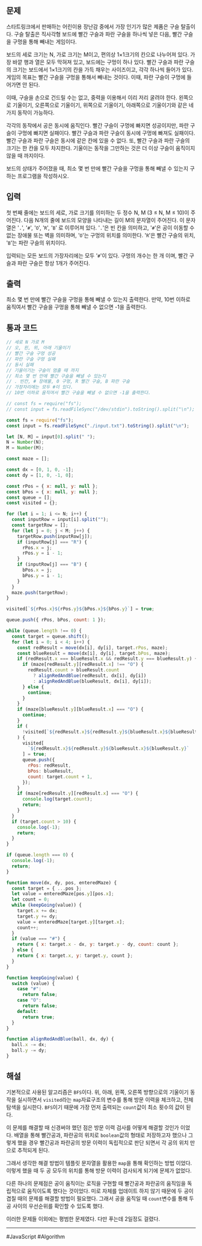 ## 문제
스타트링크에서 판매하는 어린이용 장난감 중에서 가장 인기가 많은 제품은 구슬 탈출이다. 구슬 탈출은 직사각형 보드에 빨간 구슬과 파란 구슬을 하나씩 넣은 다음, 빨간 구슬을 구멍을 통해 빼내는 게임이다.

보드의 세로 크기는 N, 가로 크기는 M이고, 편의상 1×1크기의 칸으로 나누어져 있다. 가장 바깥 행과 열은 모두 막혀져 있고, 보드에는 구멍이 하나 있다. 빨간 구슬과 파란 구슬의 크기는 보드에서 1×1크기의 칸을 가득 채우는 사이즈이고, 각각 하나씩 들어가 있다. 게임의 목표는 빨간 구슬을 구멍을 통해서 빼내는 것이다. 이때, 파란 구슬이 구멍에 들어가면 안 된다.

이때, 구슬을 손으로 건드릴 수는 없고, 중력을 이용해서 이리 저리 굴려야 한다. 왼쪽으로 기울이기, 오른쪽으로 기울이기, 위쪽으로 기울이기, 아래쪽으로 기울이기와 같은 네 가지 동작이 가능하다.

각각의 동작에서 공은 동시에 움직인다. 빨간 구슬이 구멍에 빠지면 성공이지만, 파란 구슬이 구멍에 빠지면 실패이다. 빨간 구슬과 파란 구슬이 동시에 구멍에 빠져도 실패이다. 빨간 구슬과 파란 구슬은 동시에 같은 칸에 있을 수 없다. 또, 빨간 구슬과 파란 구슬의 크기는 한 칸을 모두 차지한다. 기울이는 동작을 그만하는 것은 더 이상 구슬이 움직이지 않을 때 까지이다.

보드의 상태가 주어졌을 때, 최소 몇 번 만에 빨간 구슬을 구멍을 통해 빼낼 수 있는지 구하는 프로그램을 작성하시오.
## 입력
첫 번째 줄에는 보드의 세로, 가로 크기를 의미하는 두 정수 N, M (3 ≤ N, M ≤ 10)이 주어진다. 다음 N개의 줄에 보드의 모양을 나타내는 길이 M의 문자열이 주어진다. 이 문자열은 '`.`', '`#`', '`O`', '`R`', '`B`' 로 이루어져 있다. '`.`'은 빈 칸을 의미하고, '`#`'은 공이 이동할 수 없는 장애물 또는 벽을 의미하며, '`O`'는 구멍의 위치를 의미한다. '`R`'은 빨간 구슬의 위치, '`B`'는 파란 구슬의 위치이다.

입력되는 모든 보드의 가장자리에는 모두 '`#`'이 있다. 구멍의 개수는 한 개 이며, 빨간 구슬과 파란 구슬은 항상 1개가 주어진다.
## 출력
최소 몇 번 만에 빨간 구슬을 구멍을 통해 빼낼 수 있는지 출력한다. 만약, 10번 이하로 움직여서 빨간 구슬을 구멍을 통해 빼낼 수 없으면 -1을 출력한다.
## 통과 코드
```js
// 세로 N 가로 M
// 오, 왼, 위, 아래 기울이기
// 빨간 구슬 구멍 성공
// 파란 구슬 구멍 실패
// 동시 실패
// 기울이기는 구슬이 멈출 때 까지
// 최소 몇 번 만에 빨간 구슬을 빼낼 수 있는지
// . 빈칸, # 장애물, 0 구멍, R 빨간 구슬, B 파란 구슬
// 가장자리에는 모두 #이 있다.
// 10번 이하로 움직여서 빨간 구슬을 빼낼 수 없으면 -1을 출력한다.

// const fs = require("fs");
// const input = fs.readFileSync("/dev/stdin").toString().split("\n");

const fs = require("fs");
const input = fs.readFileSync("./input.txt").toString().split("\n");

let [N, M] = input[0].split(" ");
N = Number(N);
M = Number(M);

const maze = [];

const dx = [0, 1, 0, -1];
const dy = [1, 0, -1, 0];

const rPos = { x: null, y: null };
const bPos = { x: null, y: null };
const queue = [];
const visited = {};

for (let i = 1; i <= N; i++) {
  const inputRow = input[i].split("");
  const targetRow = [];
  for (let j = 0; j < M; j++) {
    targetRow.push(inputRow[j]);
    if (inputRow[j] === "R") {
      rPos.x = j;
      rPos.y = i - 1;
    }
    if (inputRow[j] === "B") {
      bPos.x = j;
      bPos.y = i - 1;
    }
  }
  maze.push(targetRow);
}

visited[`${rPos.x}${rPos.y}${bPos.x}${bPos.y}`] = true;

queue.push({ rPos, bPos, count: 1 });

while (queue.length !== 0) {
  const target = queue.shift();
  for (let i = 0; i < 4; i++) {
    const redResult = move(dx[i], dy[i], target.rPos, maze);
    const blueResult = move(dx[i], dy[i], target.bPos, maze);
    if (redResult.x === blueResult.x && redResult.y === blueResult.y) {
      if (maze[redResult.y][redResult.x] !== "O") {
        redResult.count > blueResult.count
          ? alignRedAndBlue(redResult, dx[i], dy[i])
          : alignRedAndBlue(blueResult, dx[i], dy[i]);
      } else {
        continue;
      }
    }
    if (maze[blueResult.y][blueResult.x] === "O") {
      continue;
    }
    if (
      !visited[`${redResult.x}${redResult.y}${blueResult.x}${blueResult.y}`]
    ) {
      visited[
        `${redResult.x}${redResult.y}${blueResult.x}${blueResult.y}`
      ] = true;
      queue.push({
        rPos: redResult,
        bPos: blueResult,
        count: target.count + 1,
      });
    }
    if (maze[redResult.y][redResult.x] === "O") {
      console.log(target.count);
      return;
    }
  }
  if (target.count > 10) {
    console.log(-1);
    return;
  }
}

if (queue.length === 0) {
  console.log(-1);
  return;
}

function move(dx, dy, pos, enteredMaze) {
  const target = { ...pos };
  let value = enteredMaze[pos.y][pos.x];
  let count = 0;
  while (keepGoing(value)) {
    target.x += dx;
    target.y += dy;
    value = enteredMaze[target.y][target.x];
    count++;
  }
  if (value === "#") {
    return { x: target.x - dx, y: target.y - dy, count: count };
  } else {
    return { x: target.x, y: target.y, count };
  }
}

function keepGoing(value) {
  switch (value) {
    case "#":
      return false;
    case "O":
      return false;
    default:
      return true;
  }
}

function alignRedAndBlue(ball, dx, dy) {
  ball.x -= dx;
  ball.y -= dy;
}

```
## 해설
기본적으로 사용된 알고리즘은 `BFS`이다. 위, 아래, 왼쪽, 오른쪽 방향으로의 기울이기 동작을 실시하면서 `visited`라는 `map`자료구조의 변수를 통해 방문 이력을 체크하고, 전체탐색을 실시한다. `BFS`이기 때문에 가장 먼저 출력되는 `count`값이 최소 횟수의 값이 된다.

이 문제를 해결할 때 신경써야 했던 점은 방문 이력 검사를 어떻게 해결할 것인가 이었다. 배열을 통해 빨간공과, 파란공의 위치로 `boolean`값의 형태로 저장하고자 했으나 그렇게 했을 경우 빨간공과 파란공의 방문 이력이 독립적으로 판단 되면서 각 공의 위치 만으로 추적되게 된다.

그래서 생각한 해결 방법이 템플릿 문자열을 활용한 `map`을 통해 확인하는 방법 이었다. 이렇게 했을 때 두 공 모두의 위치를 통해 방문 이력이 검사되게 되기에 문제가 없었다.

다른 하나의 문제점은 공이 움직이는 로직을 구현할 때 빨간공과 파란공의 움직임을 독립적으로 움직이도록 했다는 것이었다. 미로 자체를 업데이트 하지 않기 때문에 두 공이 겹칠 때의 문제를 해결할 방법이 필요했다. 그래서 공을 움직일 때 `count`변수를 통해 두 공 사이의 우선순위를 확인할 수 있도록 했다.

이러한 문제들 이외에는 평범한 문제였다. 다만 푸는데 2일정도 걸렸다.

---

#JavaScript #Algorithm 